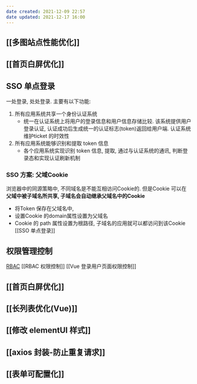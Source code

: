 ```yaml
---
date created: 2021-12-09 22:57
date updated: 2021-12-17 16:00
---
```


## [[多图站点性能优化]]

## [[首页白屏优化]]

## SSO 单点登录
一处登录, 处处登录.
主要有以下功能:
1. 所有应用系统共享一个身份认证系统
	- 统一在认证系统上将用户的登录信息和用户信息存储比较. 该系统提供用户登录认证, 认证成功后生成统一的认证标志(token)返回给用户端. 认证系统维护ticket 的时效性
2. 所有应用系统能够识别和提取 token 信息
	- 各个应用系统实现识别 token 信息, 提取, 通过与认证系统的通讯, 判断登录态和实现认证刷新机制
### SSO 方案: 父域Cookie
浏览器中的同源策略中, 不同域名是不能互相访问Cookie的. 但是Cookie 可以在 **父域中被子域名所共享, 子域名会自动继承父域名中的Cookie**

- 将Token 保存在父域名中, 
- 设置Cookie 的domain属性设置为父域名
- Cookie 的 path 属性设置为根路径, 子域名的应用就可以都访问到该Cookie
[[SSO 单点登录]]
## 权限管理控制 
[RBAC](https://juejin.cn/post/7092349891673849886)
[[RBAC 权限控制]]
[[Vue 登录用户页面权限控制]]

## [[首页白屏优化]]
## [[长列表优化(Vue)]]

## [[修改 elementUI 样式]]

## [[axios 封装-防止重复请求]]

## [[表单可配置化]]
